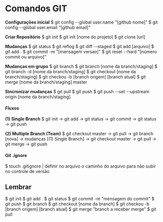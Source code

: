 # Comandos GIT

**Configurações inicial**
$ git config --global user.name "[github nome]"
$ git config --global user.email "[github email]"

**Criar Repositório**
$ git init
$ git init [nome do projeto]
$ git clone [url]

**Mudanças**
$ git status
$ git reflog
$ git diff --staged
$ git add [arquivo]
$ git add .
$ git commit -m "[mensagem versao]"
$ git reset --hard "[número commit ou arquivo]"

**Mudanças em grupo**
$ git branch 
$ git branch [nome da branch/staging]
$ git branch -d [nome da branch/staging]
$ git checkout [nome da branch/staging]
$ git checkou -b [branch origem] [branch atual]
$ git merge [nome da branch/staging] master

**Sincronizar mudanças**
$ git pull
$ git push
$ git push --set --upstream origin [nome da branch/staging]


#### Fluxos
**(1) Single Branch**
$ git init → git add → git status → git commit → git status → git push

**(2) Multiple Branch (Team)**
$ git checkout master → git pull → git branch [nova] → mudanças [(1) Single Branch] → git checkout master → git pull → git merge → git push

#### Git .ignore
$ touch .gitignore | definir no arquivo o caminho do arquivo para não subir no controle de versão


## Lembrar
$ git init
$ git add .
$ git status
$ git commit -m "mensagem do commit"
$ git push
$ git branch
$ git checkout [nome da branch]
$ git checkou -b [branch origem] [branch atual]
$ git merge "branch a receber merge"
$ git pull 